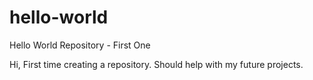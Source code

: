 # hello-world
Hello World Repository - First One

Hi, First time creating a repository. Should help with my future projects.
